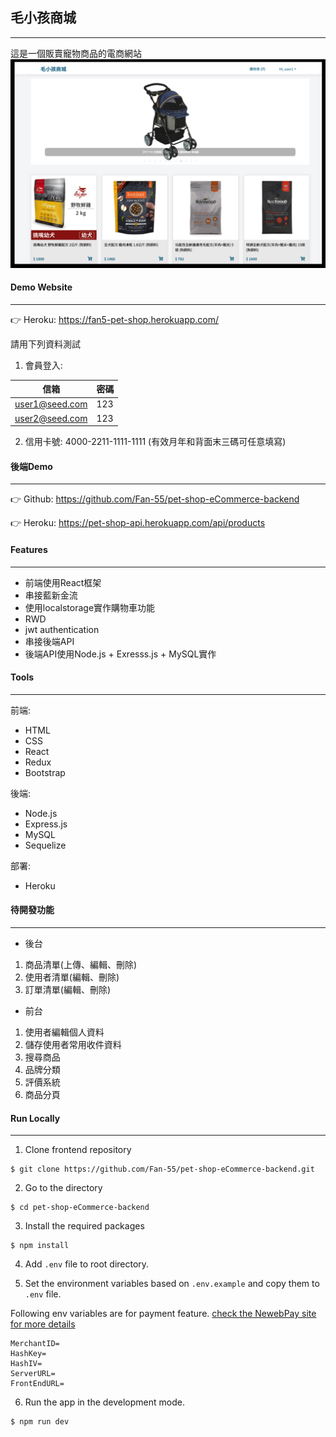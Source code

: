 ## 毛小孩商城
---
這是一個販賣寵物商品的電商網站
![](/screenshots/v1.png)

#### Demo Website
---
👉 Heroku: https://fan5-pet-shop.herokuapp.com/

請用下列資料測試
1. 會員登入:

| 信箱 | 密碼 |
| ------ | ------ |
| user1@seed.com | 123|
| user2@seed.com | 123|

2. 信用卡號: 4000-2211-1111-1111 (有效月年和背面末三碼可任意填寫)

#### 後端Demo
---
👉 Github: https://github.com/Fan-55/pet-shop-eCommerce-backend

👉 Heroku: https://pet-shop-api.herokuapp.com/api/products
#### Features
---
- 前端使用React框架
- 串接藍新金流
- 使用localstorage實作購物車功能
- RWD
- jwt authentication
- 串接後端API
- 後端API使用Node.js + Exresss.js + MySQL實作

#### Tools
---
 前端: 
- HTML
- CSS
- React
- Redux
- Bootstrap

後端:
- Node.js
- Express.js
- MySQL
- Sequelize

部署:
- Heroku

#### 待開發功能
---
- 後台  
1. 商品清單(上傳、編輯、刪除)
4. 使用者清單(編輯、刪除)
5. 訂單清單(編輯、刪除)

- 前台
1. 使用者編輯個人資料
2. 儲存使用者常用收件資料
3. 搜尋商品
4. 品牌分類
5. 評價系統
6. 商品分頁

#### Run Locally
---
1. Clone frontend repository
```
$ git clone https://github.com/Fan-55/pet-shop-eCommerce-backend.git
```
2. Go to the directory 
```
$ cd pet-shop-eCommerce-backend
```
3. Install the required packages 
```
$ npm install
```
4. Add `.env` file to root directory. 

5. Set the environment variables based on `.env.example` and copy them to `.env` file.

Following env variables are for payment feature. [check the NewebPay site for more details](https://www.newebpay.com/)
```
MerchantID=
HashKey=
HashIV=
ServerURL=
FrontEndURL=
```
6. Run the app in the development mode. 
```
$ npm run dev
```